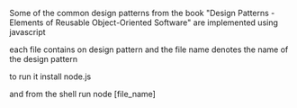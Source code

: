 Some of the common design patterns from  the book "Design Patterns - Elements of Reusable Object-Oriented Software" are implemented using javascript

each file contains on design pattern and the file name denotes the name of the design pattern

to run it install node.js

and from the shell run node [file_name]
